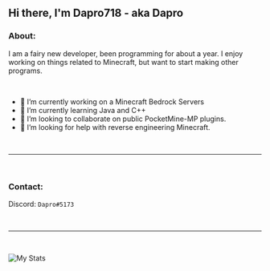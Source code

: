 ## Hi there, I'm Dapro718 - aka Dapro

### About:

I am a fairy new developer, been programming for about a year. I enjoy working on things related to Minecraft, but want to start making other programs.

<br />

- 🔭 I’m currently working on a Minecraft Bedrock Servers
- 🌱 I’m currently learning Java and C++
- 👯 I’m looking to collaborate on public PocketMine-MP plugins.
- 🤔 I’m looking for help with reverse engineering Minecraft.

<br />

---

<br />

### Contact:

Discord: ``Dapro#5173``

<br />

---

<br />

![My Stats](https://github-readme-stats.vercel.app/api?username=Dapro718)
